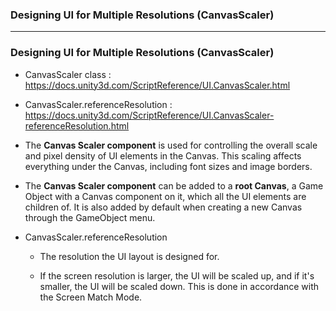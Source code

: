 
### Designing UI for Multiple Resolutions (CanvasScaler)

------------------------------------------------------------------------------

### Designing UI for Multiple Resolutions (CanvasScaler)

* CanvasScaler class : https://docs.unity3d.com/ScriptReference/UI.CanvasScaler.html
* CanvasScaler.referenceResolution : https://docs.unity3d.com/ScriptReference/UI.CanvasScaler-referenceResolution.html

* The **Canvas Scaler component** is used for controlling the overall scale and pixel density of UI elements in the Canvas. This scaling affects everything under the Canvas, including font sizes and image borders.

* The **Canvas Scaler component** can be added to a **root Canvas**, a Game Object with a Canvas component on it, which all the UI elements are children of. It is also added by default when creating a new Canvas through the GameObject
 menu.
 
* CanvasScaler.referenceResolution
  * The resolution the UI layout is designed for.

  * If the screen resolution is larger, the UI will be scaled up, and if it's smaller, the UI will be scaled down. This is done in accordance with the Screen Match Mode.
 
 
